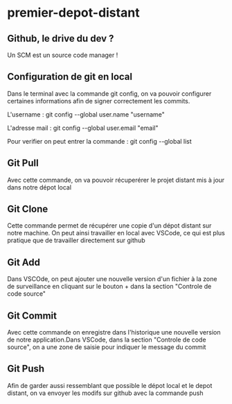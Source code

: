 # premier-depot-distant

## Github, le drive du dev ?

Un SCM est un source code manager !


## Configuration de git en local 

Dans le terminal avec la commande git config, on va pouvoir configurer certaines informations afin de signer correctement les commits.

L'username : git config --global user.name "username"

L'adresse mail : git config --global user.email "email"

Pour verifier on peut entrer la commande : git config --global list


## Git Pull

Avec cette commande, on va pouvoir récuperérer le projet distant mis à jour dans notre dépot local

## Git Clone 

Cette commande permet de récupérer une copie d'un dépot distant sur notre machine.
On peut ainsi travailler en local avec VSCode, ce qui est plus pratique que de travailler directement sur github

## Git Add 

Dans VSCOde, on peut ajouter une nouvelle version d'un fichier à la zone de surveillance en cliquant sur le bouton + dans la section
"Controle de code source"

## Git Commit 

Avec cette commande on enregistre dans l'historique une nouvelle version de notre application.Dans VSCode, dans la section "Controle de code source", on
a une zone de saisie pour indiquer le message du commit

## Git Push

Afin de garder aussi ressemblant que possible le dépot local et le depot distant, on va envoyer les modifs sur github avec la commande push
